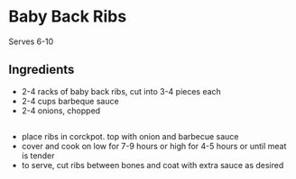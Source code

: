 # Baby Back Ribs 

Serves 6-10

## Ingredients 

* 2-4 racks of baby back ribs, cut into 3-4 pieces each
* 2-4 cups barbeque sauce
* 2-4 onions, chopped

## 

* place ribs in corckpot. top with onion and barbecue sauce
* cover and cook on low for 7-9 hours or high for 4-5 hours or until meat is tender
* to serve, cut ribs between bones and coat with extra sauce as desired
